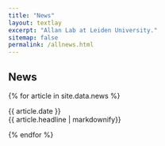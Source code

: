 ```yaml
---
title: "News"
layout: textlay
excerpt: "Allan Lab at Leiden University."
sitemap: false
permalink: /allnews.html
---
```


## News

{% for article in site.data.news %}
<p>{{ article.date }} <br> {{ article.headline | markdownify}}</p>
{% endfor %}
